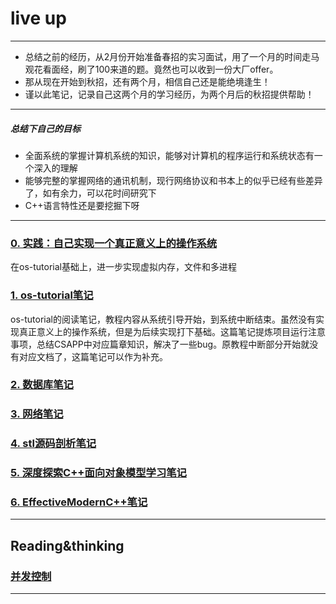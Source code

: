 # live up
-------------
- 总结之前的经历，从2月份开始准备春招的实习面试，用了一个月的时间走马观花看面经，刷了100来道的题。竟然也可以收到一份大厂offer。
- 那从现在开始到秋招，还有两个月，相信自己还是能绝境逢生！
- 谨以此笔记，记录自己这两个月的学习经历，为两个月后的秋招提供帮助！
-------------
##### 总结下自己的目标
- 全面系统的掌握计算机系统的知识，能够对计算机的程序运行和系统状态有一个深入的理解
- 能够完整的掌握网络的通讯机制，现行网络协议和书本上的似乎已经有些差异了，如有余力，可以花时间研究下
- C++语言特性还是要挖掘下呀
-------------
### [0. 实践：自己实现一个真正意义上的操作系统](https://github.com/isyiming/ming_OS)
在os-tutorial基础上，进一步实现虚拟内存，文件和多进程

### [1. os-tutorial笔记](https://github.com/isyiming/live-up/tree/master/OS)
os-tutorial的阅读笔记，教程内容从系统引导开始，到系统中断结束。虽然没有实现真正意义上的操作系统，但是为后续实现打下基础。这篇笔记提炼项目运行注意事项，总结CSAPP中对应篇章知识，解决了一些bug。原教程中断部分开始就没有对应文档了，这篇笔记可以作为补充。

### [2. 数据库笔记](https://github.com/isyiming/live-up/tree/master/Database/Database.md)

### [3. 网络笔记](https://github.com/isyiming/live-up/tree/master/Net/Net.md)

### [4. stl源码剖析笔记](https://github.com/isyiming/live-up/tree/master/C++/STL.md)

### [5. 深度探索C++面向对象模型学习笔记](https://github.com/isyiming/live-up/tree/master/C++/C++object-oriented.md)

### [6. EffectiveModernC++笔记](https://github.com/isyiming/live-up/tree/master/C++/EffectiveModernC++.md)
-------------

## Reading&thinking

### [并发控制](https://github.com/isyiming/live-up/tree/master/Reading&thinking/并发控制.md)
-------------
